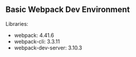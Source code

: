 ## Basic Webpack Dev Environment

Libraries:
- webpack: 4.41.6
- webpack-cli: 3.3.11
- webpack-dev-server: 3.10.3
